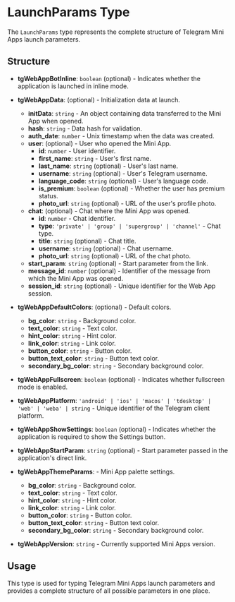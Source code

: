 # LaunchParams Type

The `LaunchParams` type represents the complete structure of Telegram Mini Apps launch parameters.

## Structure

- **tgWebAppBotInline**: `boolean` (optional) - Indicates whether the application is launched in inline mode.

- **tgWebAppData**: (optional) - Initialization data at launch.

  - **initData**: `string` - An object containing data transferred to the Mini App when opened.
  - **hash**: `string` - Data hash for validation.
  - **auth_date**: `number` - Unix timestamp when the data was created.
  - **user**: (optional) - User who opened the Mini App.
    - **id**: `number` - User identifier.
    - **first_name**: `string` - User's first name.
    - **last_name**: `string` (optional) - User's last name.
    - **username**: `string` (optional) - User's Telegram username.
    - **language_code**: `string` (optional) - User's language code.
    - **is_premium**: `boolean` (optional) - Whether the user has premium status.
    - **photo_url**: `string` (optional) - URL of the user's profile photo.
  - **chat**: (optional) - Chat where the Mini App was opened.
    - **id**: `number` - Chat identifier.
    - **type**: `'private' | 'group' | 'supergroup' | 'channel'` - Chat type.
    - **title**: `string` (optional) - Chat title.
    - **username**: `string` (optional) - Chat username.
    - **photo_url**: `string` (optional) - URL of the chat photo.
  - **start_param**: `string` (optional) - Start parameter from the link.
  - **message_id**: `number` (optional) - Identifier of the message from which the Mini App was opened.
  - **session_id**: `string` (optional) - Unique identifier for the Web App session.

- **tgWebAppDefaultColors**: (optional) - Default colors.

  - **bg_color**: `string` - Background color.
  - **text_color**: `string` - Text color.
  - **hint_color**: `string` - Hint color.
  - **link_color**: `string` - Link color.
  - **button_color**: `string` - Button color.
  - **button_text_color**: `string` - Button text color.
  - **secondary_bg_color**: `string` - Secondary background color.

- **tgWebAppFullscreen**: `boolean` (optional) - Indicates whether fullscreen mode is enabled.

- **tgWebAppPlatform**: `'android' | 'ios' | 'macos' | 'tdesktop' | 'web' | 'weba' | string` - Unique identifier of the Telegram client platform.

- **tgWebAppShowSettings**: `boolean` (optional) - Indicates whether the application is required to show the Settings button.

- **tgWebAppStartParam**: `string` (optional) - Start parameter passed in the application's direct link.

- **tgWebAppThemeParams**: - Mini App palette settings.

  - **bg_color**: `string` - Background color.
  - **text_color**: `string` - Text color.
  - **hint_color**: `string` - Hint color.
  - **link_color**: `string` - Link color.
  - **button_color**: `string` - Button color.
  - **button_text_color**: `string` - Button text color.
  - **secondary_bg_color**: `string` - Secondary background color.

- **tgWebAppVersion**: `string` - Currently supported Mini Apps version.

## Usage

This type is used for typing Telegram Mini Apps launch parameters and provides a complete structure of all possible parameters in one place.
